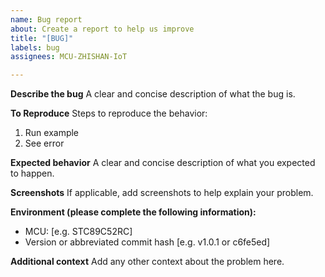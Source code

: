 ```yaml
---
name: Bug report
about: Create a report to help us improve
title: "[BUG]"
labels: bug
assignees: MCU-ZHISHAN-IoT

---
```


**Describe the bug**
A clear and concise description of what the bug is.

**To Reproduce**
Steps to reproduce the behavior:
1. Run example <xxx>
2. See error

**Expected behavior**
A clear and concise description of what you expected to happen.

**Screenshots**
If applicable, add screenshots to help explain your problem.

**Environment (please complete the following information):**
 - MCU: [e.g. STC89C52RC]
 - Version or abbreviated commit hash [e.g. v1.0.1 or c6fe5ed]

**Additional context**
Add any other context about the problem here.

